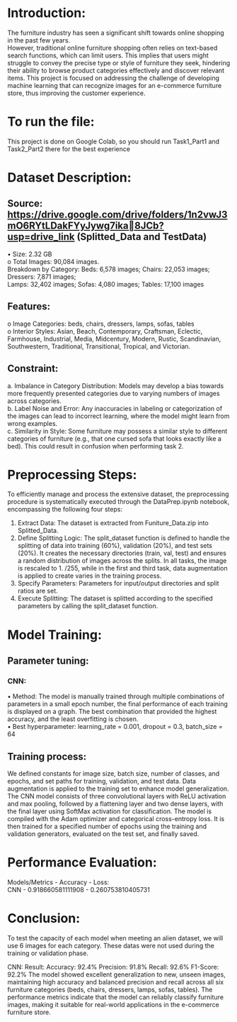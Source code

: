 # Introduction:  
 
The furniture industry has seen a significant shift towards online shopping in the past few years.   
However, traditional online furniture shopping often relies on text-based search functions, which can limit 
users. This implies that users might struggle to convey the precise type or style of furniture they seek, 
hindering their ability to browse product categories effectively and discover relevant items. This project is 
focused on addressing the challenge of developing machine learning that can recognize images for an e-commerce furniture store, thus improving the customer experience.  

# To run the file:

This project is done on Google Colab, so you should run Task1_Part1 and Task2_Part2 there for the best experience
# Dataset Description:


## Source: https://drive.google.com/drive/folders/1n2vwJ3mO6RYtLDakFYyJywg7ika8JCb?usp=drive_link (Splitted_Data and TestData)  
• Size: 2.32 GB  
o Total Images: 90,084 images.  
Breakdown by Category: Beds: 6,578 images; Chairs: 22,053 images; Dressers: 7,871 images;   
Lamps: 32,402 images; Sofas: 4,080 images; Tables: 17,100 images  
  
## Features:   
o Image Categories: beds, chairs, dressers, lamps, sofas, tables  
o Interior Styles: Asian, Beach, Contemporary, Craftsman, Eclectic, Farmhouse, 
Industrial, Media, Midcentury, Modern, Rustic, Scandinavian, Southwestern, Traditional, 
Transitional, Tropical, and Victorian.  
  
## Constraint:    
a. Imbalance in Category Distribution: Models may develop a bias towards more 
frequently presented categories due to varying numbers of images across categories.   
b. Label Noise and Error: Any inaccuracies in labeling or categorization of the images can 
lead to incorrect learning, where the model might learn from wrong examples.  
c. Similarity in Style: Some furniture may possess a similar style to different categories of
furniture (e.g., that one cursed sofa that looks exactly like a bed). This could result in 
confusion when performing task 2.   
  
# Preprocessing Steps:  
To efficiently manage and process the extensive dataset, the preprocessing procedure is systematically 
executed through the DataPrep.ipynb notebook, encompassing the following four steps:  

1. Extract Data: The dataset is extracted from Funiture_Data.zip into Splitted_Data.  
2. Define Splitting Logic: The split_dataset function is defined to handle the splitting of data into 
training (60%), validation (20%), and test sets (20%). It creates the necessary directories (train, 
val, test) and ensures a random distribution of images across the splits. In all tasks, the image is 
rescaled to 1. /255, while in the first and third task, data augmentation is applied to create varies 
in the training process.  
3. Specify Parameters: Parameters for input/output directories and split ratios are set.  
4. Execute Splitting: The dataset is splitted according to the specified parameters by calling the 
split_dataset function.  

# Model Training:

## Parameter tuning:  
### CNN: 
• Method: The model is manually trained through multiple combinations of parameters in a small 
epoch number, the final performance of each training is displayed on a graph. The best 
combination that provided the highest accuracy, and the least overfitting is chosen.    
• Best hyperparameter: learning_rate = 0.001, dropout = 0.3, batch_size = 64  

## Training process:   
We defined constants for image size, batch size, number of classes, and epochs, 
and set paths for training, validation, and test data. Data augmentation is applied to the training 
set to enhance model generalization. The CNN model consists of three convolutional layers with 
ReLU activation and max pooling, followed by a flattening layer and two dense layers, with the 
final layer using SoftMax activation for classification. The model is compiled with the Adam 
optimizer and categorical cross-entropy loss. It is then trained for a specified number of epochs 
using the training and validation generators, evaluated on the test set, and finally saved.   

# Performance Evaluation:  
Models/Metrics - Accuracy - Loss:  
CNN - 0.918660581111908 - 0.260753810405731  

# Conclusion:  
To test the capacity of each model when meeting an alien dataset, we will use 6 images for each 
category. These datas were not used during the training or validation phase.  
  
CNN: Result: Accuracy: 92.4% Precision: 91.8% Recall: 92.6% F1-Score: 92.2%
The model showed excellent generalization to new, unseen images, maintaining high accuracy and 
balanced precision and recall across all six furniture categories (beds, chairs, dressers, lamps, sofas, 
tables). The performance metrics indicate that the model can reliably classify furniture images, making 
it suitable for real-world applications in the e-commerce furniture store.  

